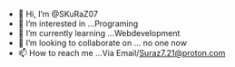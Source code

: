 - 👋 Hi, I’m @SKuRaZ07
- 👀 I’m interested in ...Programing
- 🌱 I’m currently learning ...Webdevelopment
- 💞️ I’m looking to collaborate on ... no one now
- 📫 How to reach me ...Via Email/Suraz7.21@proton.com

<!---
SKuRaZ07/SKuRaZ07 is a ✨ special ✨ repository because its `README.md` (this file) appears on your GitHub profile.
You can click the Preview link to take a look at your changes.
--->
